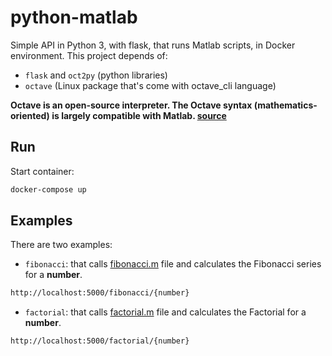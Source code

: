 # python-matlab

Simple API in Python 3, with flask, that runs Matlab scripts, in Docker environment.
This project depends of:
* `flask` and `oct2py` (python libraries)
* `octave` (Linux package that's come with octave_cli language)

**Octave is an open-source interpreter. The Octave syntax (mathematics-oriented) is largely compatible with Matlab. [source](https://www.gnu.org/software/octave/)**

## Run

Start container:

```sh
docker-compose up
```

## Examples

There are two examples:

* `fibonacci`: that calls [fibonacci.m](./python_matlab/scriptsMatlab/) file and calculates the Fibonacci series for a **number**. 
```sh
http://localhost:5000/fibonacci/{number} 
```

* `factorial`: that calls [factorial.m](./python_matlab/scriptsMatlab/) file and calculates the Factorial for a **number**. 
```sh
http://localhost:5000/factorial/{number} 
```
